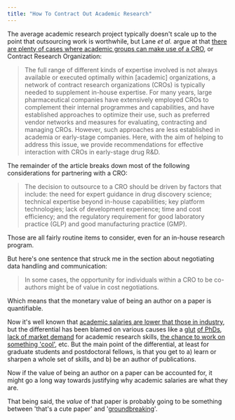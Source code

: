 ```yaml
---
title: "How To Contract Out Academic Research"
---
```


The average academic research project typically doesn't scale up to the point that outsourcing work is worthwhile, but Lane *et al.* argue at that <a href="http://www.nature.com/nrd/journal/v12/n7/full/nrd4057.html?WT.ec_id=NRD-201307" target="_blank">there are plenty of cases where academic groups can make use of a CRO</a>, or Contract Research Organization:

> The full range of different kinds of expertise involved is not always  available or executed optimally within [academic] organizations, a network of  contract research organizations (CROs) is typically needed to  supplement in-house expertise. For many years, large pharmaceutical  companies have extensively employed CROs to complement their internal  programmes and capabilities, and have established approaches to optimize  their use, such as preferred vendor networks and measures for  evaluating, contracting and managing CROs. However, such approaches are  less established in academia or early-stage companies. Here, with the  aim of helping to address this issue, we provide recommendations for  effective interaction with CROs in early-stage drug R&amp;D.

The remainder of the article breaks down most of the following considerations for partnering with a CRO: 

> The decision  to outsource to a CRO should be driven by factors that include: the  need for expert guidance in drug discovery science; technical expertise  beyond in-house capabilities; key platform technologies; lack of  development experience; time and cost efficiency; and the regulatory  requirement for good laboratory practice (GLP) and good manufacturing  practice (GMP).

Those are all fairly routine items to consider, even for an in-house research program.

But here's one sentence that struck me in the section about negotiating data handling and communication:

> In some cases, the opportunity for individuals within a CRO to be co-authors might be of value in cost negotiations.

Which means that the monetary value of being an author on a paper is quantifiable.

Now it's well known that [academic salaries are lower that those in industry](http://www.signalsblog.ca/the-underused-academic/), but the differential has been blamed on various causes like a [glut](http://www.timeshighereducation.co.uk/94982.article) [of PhDs](http://www.npr.org/2013/03/10/173953052/are-there-too-many-phds-and-not-enough-jobs), [lack of market demand](http://contemplativemammoth.wordpress.com/2013/06/19/academia-doesnt-have-a-phd-problem-it-has-an-attitude-problem/) for academic research skills, [the chance to work on something 'cool'](https://twitter.com/MikeTaylor/status/228437405726810112), etc. But the main point of the differential, at least for graduate students and postdoctoral fellows, is that you get to a) learn or sharpen a whole set of skills, and b) be an author of publications.

Now if the value of being an author on a paper can be accounted for, it might go a long way towards justifying why academic salaries are what they are.

That being said, the *value* of that paper is probably going to be something between 'that's a cute paper' and '[groundbreaking](http://images.cell.com/images/Edimages/Cell/IEPs/3661.pdf)'.
